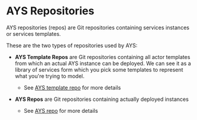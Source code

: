 # AYS Repositories

AYS repositories (repos) are Git repositories containing services instances or services templates.

These are the two types of repositories used by AYS:

- **AYS Template Repos** are Git repositories containing all actor templates from which an actual AYS instance can be deployed. We can see it as a library of services form which you pick some templates to represent what you're trying to model.

  - See [AYS template repo](../FileDetails/AYS-template-repo.md) for more details

- **AYS Repos** are Git repositories containing actually deployed instances

  - See [AYS repo](../FileDetails/AYS-repo.md) for more details
